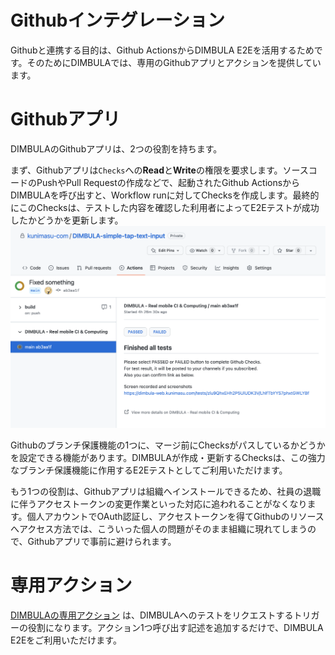 # Githubインテグレーション
Githubと連携する目的は、Github ActionsからDIMBULA E2Eを活用するためです。そのためにDIMBULAでは、専用のGithubアプリとアクションを提供しています。

# Githubアプリ
DIMBULAのGithubアプリは、2つの役割を持ちます。

まず、Githubアプリは`Checks`への**Read**と**Write**の権限を要求します。ソースコードのPushやPull Requestの作成などで、起動されたGithub ActionsからDIMBULAを呼び出すと、Workflow runに対してChecksを作成します。最終的にこのChecksは、テストした内容を確認した利用者によってE2Eテストが成功したかどうかを更新します。
![github_checks.png](../../../assets/image/github_checks.png)

Githubのブランチ保護機能の1つに、マージ前にChecksがパスしているかどうかを設定できる機能があります。DIMBULAが作成・更新するChecksは、この強力なブランチ保護機能に作用するE2Eテストとしてご利用いただけます。


もう1つの役割は、Githubアプリは組織へインストールできるため、社員の退職に伴うアクセストークンの変更作業といった対応に追われることがなくなります。個人アカウントでOAuth認証し、アクセストークンを得てGithubのリソースへアクセス方法では、こういった個人の問題がそのまま組織に現れてしまうので、Githubアプリで事前に避けられます。

# 専用アクション
[DIMBULAの専用アクション](../docs/dimbula_action.md) は、DIMBULAへのテストをリクエストするトリガーの役割になります。アクション1つ呼び出す記述を追加するだけで、DIMBULA E2Eをご利用いただけます。
